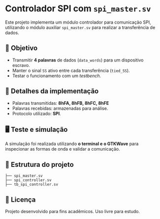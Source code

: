 # Controlador SPI com `spi_master.sv`

Este projeto implementa um módulo controlador para comunicação SPI, utilizando o módulo auxiliar `spi_master.sv` para realizar a transferência de dados.

## 📌 Objetivo

* Transmitir **4 palavras** de dados (`data_words`) para um dispositivo escravo.
* Manter o sinal `SS` ativo entre cada transferência (`tied_SS`).
* Testar o funcionamento com um *testbench*.

## 🔧 Detalhes da implementação

* Palavras transmitidas: **8hFA, 8hFB, 8hFC, 8hFE**
* Palavras recebidas: armazenadas para análise.
* Protocolo utilizado: **SPI**.

## 🖥️ Teste e simulação

A simulação foi realizada utilizando **o terminal e o GTKWave** para inspecionar as formas de onda e validar a comunicação.

## 📂 Estrutura do projeto

```
├── spi_master.sv
├── spi_controller.sv
├── tb_spi_controller.sv
```

## 📜 Licença

Projeto desenvolvido para fins acadêmicos. Uso livre para estudo.
